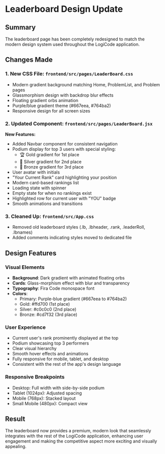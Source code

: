 # Leaderboard Design Update

## Summary

The leaderboard page has been completely redesigned to match the modern design system used throughout the LogiCode application.

## Changes Made

### 1. New CSS File: `frontend/src/pages/LeaderBoard.css`

- Modern gradient background matching Home, ProblemList, and Problem pages
- Glassmorphism design with backdrop blur effects
- Floating gradient orbs animation
- Purple/blue gradient theme (#667eea, #764ba2)
- Responsive design for all screen sizes

### 2. Updated Component: `frontend/src/pages/LeaderBoard.jsx`

**New Features:**

- Added Navbar component for consistent navigation
- Podium display for top 3 users with special styling:
  - 🏆 Gold gradient for 1st place
  - 🥈 Silver gradient for 2nd place
  - 🥉 Bronze gradient for 3rd place
- User avatar with initials
- "Your Current Rank" card highlighting your position
- Modern card-based rankings list
- Loading state with spinner
- Empty state for when no rankings exist
- Highlighted row for current user with "YOU" badge
- Smooth animations and transitions

### 3. Cleaned Up: `frontend/src/App.css`

- Removed old leaderboard styles (.lb, .lbheader, .rank, .leaderRoll, .lbnames)
- Added comments indicating styles moved to dedicated file

## Design Features

### Visual Elements

- **Background**: Dark gradient with animated floating orbs
- **Cards**: Glass-morphism effect with blur and transparency
- **Typography**: Fira Code monospace font
- **Colors**:
  - Primary: Purple-blue gradient (#667eea to #764ba2)
  - Gold: #ffd700 (1st place)
  - Silver: #c0c0c0 (2nd place)
  - Bronze: #cd7f32 (3rd place)

### User Experience

- Current user's rank prominently displayed at the top
- Podium showcasing top 3 performers
- Clear visual hierarchy
- Smooth hover effects and animations
- Fully responsive for mobile, tablet, and desktop
- Consistent with the rest of the app's design language

### Responsive Breakpoints

- Desktop: Full width with side-by-side podium
- Tablet (1024px): Adjusted spacing
- Mobile (768px): Stacked layout
- Small Mobile (480px): Compact view

## Result

The leaderboard now provides a premium, modern look that seamlessly integrates with the rest of the LogiCode application, enhancing user engagement and making the competitive aspect more exciting and visually appealing.
